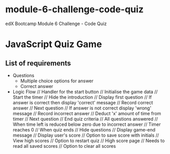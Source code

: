 # module-6-challenge-code-quiz
edX Bootcamp Module 6 Challenge - Code Quiz
# JavaScript Quiz Game
## List of requirements
* Questions
    * Multiple choice options for answer
    * Correct answer
* Logic Flow
// Handler for the start button
    // Initialise the game data
    // Start the timer
    // Hide the introduction
    // Display first question
// If answer is correct then display 'correct' message
    // Record correct answer
    // Next question
// If answer is not correct display 'wrong' message
    // Record incorrect answer
    // Deduct 'x' amount of time from timer
    // Next question
// End quiz criteria
    // All questions answered
    // When time left is reduced below zero due to incorrect answer
    // Timer reaches 0
// When quiz ends
    // Hide questions
    // Display game-end message
    // Display user's score
    // Option to save score with initials
        // View high scores
// Option to restart quiz
// High score page
// Needs to read all saved scores
// Option to clear all scores